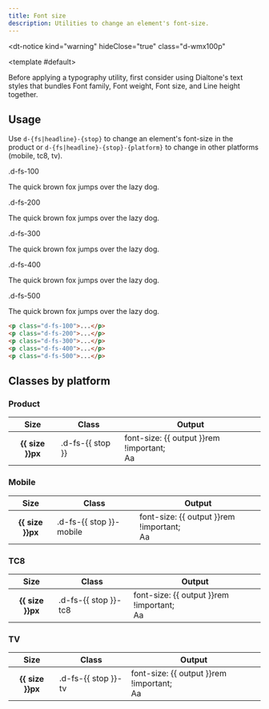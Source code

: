 ```yaml
---
title: Font size
description: Utilities to change an element's font-size.
---
```


<dt-notice
  kind="warning"
  hideClose="true"
  class="d-wmx100p"
>
  <template #default>
    <p class="d-body-base-compact">Before applying a typography utility, first consider using <router-link class="d-fw-bold d-link d-link--muted" to="/design/typography/">Dialtone's text styles</router-link> that bundles Font family, Font weight, Font size, and Line height together.</p>
  </template>
</dt-notice>

## Usage

Use `d-{fs|headline}-{stop}` to change an element's font-size in the product or `d-{fs|headline}-{stop}-{platform}` to
change in other platforms (mobile, tc8, tv).

<code-well-header class="d-d-flex d-jc-center d-fd-column d-p24 d-bgc-purple-100 d-w100p d-hmn102" custom>
  <div class="d-d-grid d-gg16 d-ai-center" style="grid-template-columns: 10rem 1fr">
    <div class="d-fs-100 d-ff-mono d-fc-purple-400">.d-fs-100</div>
    <div><p class="d-fs-100">The quick brown fox jumps over the lazy dog.</p></div>
    <div class="d-fs-100 d-ff-mono d-fc-purple-400">.d-fs-200</div>
    <div><p class="d-fs-200">The quick brown fox jumps over the lazy dog.</p></div>
    <div class="d-fs-100 d-ff-mono d-fc-purple-400">.d-fs-300</div>
    <div><p class="d-fs-300">The quick brown fox jumps over the lazy dog.</p></div>
    <div class="d-fs-100 d-ff-mono d-fc-purple-400">.d-fs-400</div>
    <div><p class="d-fs-400">The quick brown fox jumps over the lazy dog.</p></div>
    <div class="d-fs-100 d-ff-mono d-fc-purple-400">.d-fs-500</div>
    <div><p class="d-fs-500">The quick brown fox jumps over the lazy dog.</p></div>
  </div>
</code-well-header>

```html
<p class="d-fs-100">...</p>
<p class="d-fs-200">...</p>
<p class="d-fs-300">...</p>
<p class="d-fs-400">...</p>
<p class="d-fs-500">...</p>
```

<script setup>
  import { fontSize } from '@data/type.json';
</script>

## Classes by platform

### Product

<div class="d-hmx464 d-of-y-auto d-bb d-bc-default">
  <table class="d-table dialtone-doc-table">
    <thead>
      <tr>
        <th scope="col" class="d-w10p">Size</th>
        <th scope="col" class="d-w20p">Class</th>
        <th scope="col">Output</th>
      </tr>
    </thead>
    <tbody>
      <tr v-for="{ stop, size, output } in fontSize.product">
        <th scope="row">{{ size }}px</th>
        <td class="d-ff-mono d-fc-purple-400 d-fw-normal d-fs-100">.d-fs-{{ stop }}</td>
        <td>
          <div class="d-d-flex d-jc-space-between d-ai-center">
            <div class="d-fl1 d-ff-mono d-fs-100">
              font-size: {{ output }}rem !important;
            </div>
            <div class="d-fl0 d-lh4" :class="`d-fs-${stop}`">
              Aa
            </div>
          </div>
        </td>
      </tr>
    </tbody>
  </table>
</div>

### Mobile

<div class="d-hmx464 d-of-y-auto d-bb d-bc-default">
  <table class="d-table dialtone-doc-table">
    <thead>
      <tr>
        <th scope="col" class="d-w10p">Size</th>
        <th scope="col" class="d-w20p">Class</th>
        <th scope="col">Output</th>
      </tr>
    </thead>
    <tbody>
      <tr v-for="{ stop, size, output } in fontSize.mobile">
        <th scope="row">{{ size }}px</th>
        <td class="d-ff-mono d-fc-purple-400 d-fw-normal d-fs-100">.d-fs-{{ stop }}-mobile</td>
        <td>
          <div class="d-d-flex d-jc-space-between d-ai-center">
            <div class="d-fl1 d-ff-mono d-fs-100">
              font-size: {{ output }}rem !important;
            </div>
            <div class="d-fl0 d-lh4" :class="`d-fs-${stop}-mobile`">
              Aa
            </div>
          </div>
        </td>
      </tr>
    </tbody>
  </table>
</div>

### TC8

<div class="d-hmx464 d-of-y-auto d-bb d-bc-default">
  <table class="d-table dialtone-doc-table">
    <thead>
      <tr>
        <th scope="col" class="d-w10p">Size</th>
        <th scope="col" class="d-w20p">Class</th>
        <th scope="col">Output</th>
      </tr>
    </thead>
    <tbody>
      <tr v-for="{ stop, size, output } in fontSize.tc8">
        <th scope="row">{{ size }}px</th>
        <td class="d-ff-mono d-fc-purple-400 d-fw-normal d-fs-100">.d-fs-{{ stop }}-tc8</td>
        <td>
          <div class="d-d-flex d-jc-space-between d-ai-center">
            <div class="d-fl1 d-ff-mono d-fs-100">
              font-size: {{ output }}rem !important;
            </div>
            <div class="d-fl0 d-lh4" :class="`d-fs-${stop}-tc8`">
              Aa
            </div>
          </div>
        </td>
      </tr>
    </tbody>
  </table>
</div>

### TV

<div class="d-hmx464 d-of-y-auto d-bb d-bc-default">
  <table class="d-table dialtone-doc-table">
    <thead>
      <tr>
        <th scope="col" class="d-w10p">Size</th>
        <th scope="col" class="d-w20p">Class</th>
        <th scope="col">Output</th>
      </tr>
    </thead>
    <tbody>
      <tr v-for="{ stop, size, output } in fontSize.tv">
        <th scope="row">{{ size }}px</th>
        <td class="d-ff-mono d-fc-purple-400 d-fw-normal d-fs-100">.d-fs-{{ stop }}-tv</td>
        <td>
          <div class="d-d-flex d-jc-space-between d-ai-center">
            <div class="d-fl1 d-ff-mono d-fs-100">
              font-size: {{ output }}rem !important;
            </div>
            <div class="d-fl0 d-lh4" :class="`d-fs-${stop}-tv`">
              Aa
            </div>
          </div>
        </td>
      </tr>
    </tbody>
  </table>
</div>
